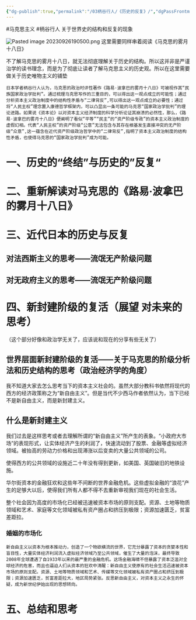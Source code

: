 ```yaml
---
{"dg-publish":true,"permalink":"/03柄谷行人/《历史的反复》/","dgPassFrontmatter":true}
---
```



#马克思主义  #柄谷行人
关于世界史的结构和反复的现象

![Pasted image 20230926190500.png](/img/user/Pasted%20image%2020230926190500.png)
这里需要同样串着阅读《马克思的雾月十八日》

不了解马克思的雾月十八日，就无法彻底理解关于历史的结构。所以这并非是严谨治学的读书理念，而是为了彻底让读者了解马克思主义的历史观。所以在这里需要做关于历史唯物主义的铺垫

```
日本学者柄谷行人认为，马克思的政治时评性著作《路易·波拿巴的雾月十八日》可被视作其“民族国家政治学批判”。通过梳理马克思写作的三重目的，可以得出这一观点成立的可能性；通过分析资本主义政治制度中的结构性矛盾与“二律背反”,可以得出这一观点成立的必要性；通过将“人民主权”理念置入康德哲学框架内，可以凸显出一条可能的马克思“国家政治学批判”的理论进路。如果说《资本论》以对资本主义经济制度的科学分析论证其崩溃的必然性，那么，《路易·波拿巴的雾月十八日》便阐明了看似“平等”“民主”的“资产阶级专政”的资本主义政治制度的虚假幻相。代表“人民主权”的资产阶级“公意”无法包含与其存在根基发生直接冲突的无产阶级“众意”,这一蕴含在近代资产阶级政治哲学中的“二律背反”,指明了资本主义政治制度的结构性矛盾，也使得马克思的“国家政治学批判”成为可能。

```

# 一、历史的“终结”与历史的”反复“


# 二、重新解读对马克思的《路易·波拿巴的雾月十八日》



# 三、近代日本的历史与反复


## 对法西斯主义的思考——流氓无产阶级问题

## 对无政府主义的思考——流氓无产阶级问题



# 四、新封建阶级的复活（展望  对未来的思考）


（这个部分好像和政治学无关了，应该说和现在的分享有些无关了）

## 世界层面新封建阶级的复活——关于马克思的阶级分析法和历史结构的思考（政治经济学的角度）

我不知道大家去怎么思考当下的资本主义社会的。虽然大部分教科书依然将现代的西方的经济政策称之为“新自由主义”。但是当代不少西马作者依然认为，当下已经不是新自由主义，而是新封建主义。

## 什么是新封建主义

我们过去是这样思考或者去理解所谓的“新自由主义”所产生的表象。“小政府大市场”的表现形式，让实体经济产生的利润了，快速流动到了股票、金融等虚拟经济领域。被抬高的劳动力价格和出现滞涨以后变卖的大量公共领域的公司。

使得西方的公共领域的设施近二十年没有得到更新，如美国、英国破旧的地铁设施。

华尔街资本的金融狂欢和这些年不间断的世界金融危机。这些虚拟金融的“浪花”产生的足够大以后，使得我们所有人都不得不去重新审视我们现在的社会生活。

整个社会因为高度的市场化已经被迅速被资本市场的原则支配。资源、土地等物质领域和艺术、家庭等文化领域被私有资产圈占和挤压到极限；资源加速匮乏，贫富差距拉。

### 婚姻的市场化
```
新自由主义以资本为根本推动力，创造了一个物欲横流的世界，它充分暴露了资本的贪婪本性和盲目性，大量实体经济利润流入虚拟经济领域乃至公共领域，催生了大量的泡沫，最终导致2008年全球遭遇了自1933年以来的最严重的金融危机。这场金融海啸不但暴露了资本泛滥对全球经济的危害，而且也逼迫人们从资本的狂欢中清醒：新自由主义使原有的社会生活迅速被资本市场的原则支配。资源、土地等物质领域和艺术、传媒等文化领域被私有资产圈占和挤压到极限；资源加速匮乏，贫富差距拉大，地区局势紧张。反思新自由主义，对资本主义之永生的怀疑，成为新世纪伊始出现的思想转向。
```




# 五、总结和思考





